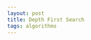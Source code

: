 ```yaml
---
layout: post
title: Depth First Search 
tags: algorithms
---
```


<script src="https://gist.github.com/selimslab/b79fcd36a3a837b0e81cae7b7865ede6.js"></script>

